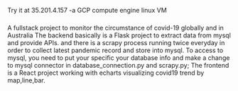 Try it at 35.201.4.157 -a GCP compute engine linux VM

###

A fullstack project to monitor the circumstance of covid-19 globally and in Australia
The backend basically is a Flask project to extract data from mysql and provide APIs.
and there is a scrapy process running twice everyday in order to collect latest pandemic record and store into mysql.
To access to mysql, you need to put your specific your database info and make a change to mysql connector in database_connection.py and scrapy.py;
The frontend is a React project working with echarts visualizing covid19 trend by map,line,bar.
